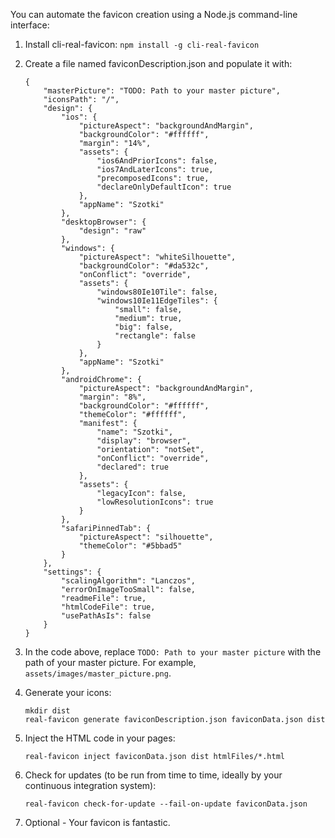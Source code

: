 You can automate the favicon creation using a Node.js command-line interface:

1. Install cli-real-favicon:
`npm install -g cli-real-favicon`

2. Create a file named faviconDescription.json and populate it with:
    ```
    {
        "masterPicture": "TODO: Path to your master picture",
        "iconsPath": "/",
        "design": {
            "ios": {
                "pictureAspect": "backgroundAndMargin",
                "backgroundColor": "#ffffff",
                "margin": "14%",
                "assets": {
                    "ios6AndPriorIcons": false,
                    "ios7AndLaterIcons": true,
                    "precomposedIcons": true,
                    "declareOnlyDefaultIcon": true
                },
                "appName": "Szotki"
            },
            "desktopBrowser": {
                "design": "raw"
            },
            "windows": {
                "pictureAspect": "whiteSilhouette",
                "backgroundColor": "#da532c",
                "onConflict": "override",
                "assets": {
                    "windows80Ie10Tile": false,
                    "windows10Ie11EdgeTiles": {
                        "small": false,
                        "medium": true,
                        "big": false,
                        "rectangle": false
                    }
                },
                "appName": "Szotki"
            },
            "androidChrome": {
                "pictureAspect": "backgroundAndMargin",
                "margin": "8%",
                "backgroundColor": "#ffffff",
                "themeColor": "#ffffff",
                "manifest": {
                    "name": "Szotki",
                    "display": "browser",
                    "orientation": "notSet",
                    "onConflict": "override",
                    "declared": true
                },
                "assets": {
                    "legacyIcon": false,
                    "lowResolutionIcons": true
                }
            },
            "safariPinnedTab": {
                "pictureAspect": "silhouette",
                "themeColor": "#5bbad5"
            }
        },
        "settings": {
            "scalingAlgorithm": "Lanczos",
            "errorOnImageTooSmall": false,
            "readmeFile": true,
            "htmlCodeFile": true,
            "usePathAsIs": false
        }
    }
    ```

3. In the code above, replace `TODO: Path to your master picture` with the path of your master picture. For example, `assets/images/master_picture.png`.

4. Generate your icons:

    ```
    mkdir dist
    real-favicon generate faviconDescription.json faviconData.json dist
    ```

5. Inject the HTML code in your pages:

    `real-favicon inject faviconData.json dist htmlFiles/*.html`

6. Check for updates (to be run from time to time, ideally by your continuous integration system):

    `real-favicon check-for-update --fail-on-update faviconData.json`

7. Optional - Your favicon is fantastic. 

